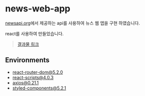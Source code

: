# news-web-app

[newsapi.org](https://newsapi.org/)에서 제공하는 api를 사용하여 뉴스 웹 앱을 구현 하였습니다.

react를 사용하여 만들었습니다.

> [결과물 링크](https://twozeronine.github.io/news-web-app)

## Environments

- react-router-dom@5.2.0
- react-scripts@4.0.3
- axios@0.21.1
- styled-components@5.2.1
